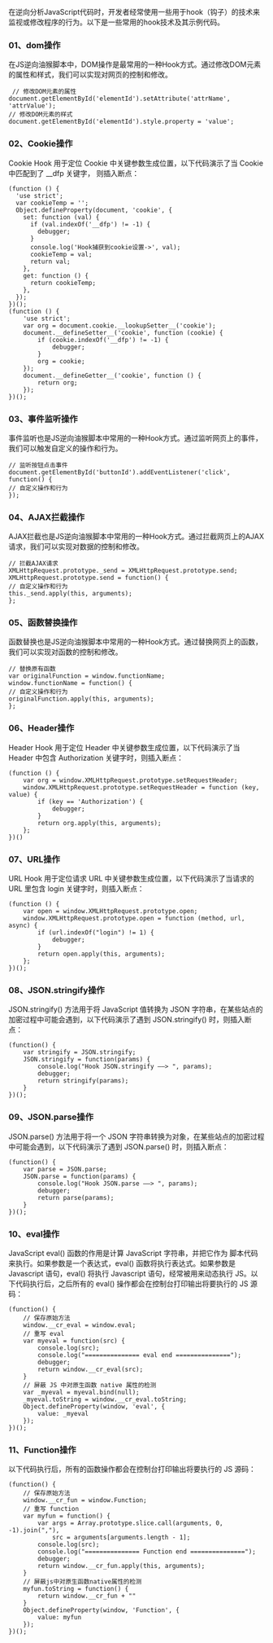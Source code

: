 在逆向分析JavaScript代码时，开发者经常使用一些用于hook（钩子）的技术来监视或修改程序的行为。以下是一些常用的hook技术及其示例代码。

### **01、dom操作**

在JS逆向油猴脚本中，DOM操作是最常用的一种Hook方式。通过修改DOM元素的属性和样式，我们可以实现对网页的控制和修改。

```
 // 修改DOM元素的属性
document.getElementById('elementId').setAttribute('attrName', 'attrValue');
// 修改DOM元素的样式
document.getElementById('elementId').style.property = 'value';
```
### 02、Cookie操作

Cookie Hook 用于定位 Cookie 中关键参数生成位置，以下代码演示了当 Cookie 中匹配到了 __dfp 关键字， 则插入断点：

```
(function () {
  'use strict';
  var cookieTemp = '';
  Object.defineProperty(document, 'cookie', {
    set: function (val) {
      if (val.indexOf('__dfp') != -1) {
        debugger;
      }
      console.log('Hook捕获到cookie设置->', val);
      cookieTemp = val;
      return val;
    },
    get: function () {
      return cookieTemp;
    },
  });
})();
(function () {
    'use strict';
    var org = document.cookie.__lookupSetter__('cookie');
    document.__defineSetter__('cookie', function (cookie) {
        if (cookie.indexOf('__dfp') != -1) {
            debugger;
        }
        org = cookie;
    });
    document.__defineGetter__('cookie', function () {
        return org;
    });
})();
```

### 03、事件监听操作

事件监听也是JS逆向油猴脚本中常用的一种Hook方式。通过监听网页上的事件，我们可以触发自定义的操作和行为。

```
// 监听按钮点击事件
document.getElementById('buttonId').addEventListener('click', function() {
// 自定义操作和行为
});
```

### 04、AJAX拦截操作

AJAX拦截也是JS逆向油猴脚本中常用的一种Hook方式。通过拦截网页上的AJAX请求，我们可以实现对数据的控制和修改。

```
// 拦截AJAX请求
XMLHttpRequest.prototype._send = XMLHttpRequest.prototype.send;
XMLHttpRequest.prototype.send = function() {
// 自定义操作和行为
this._send.apply(this, arguments);
};
```

### 05、函数替换操作

函数替换也是JS逆向油猴脚本中常用的一种Hook方式。通过替换网页上的函数，我们可以实现对函数的控制和修改。

```
// 替换原有函数
var originalFunction = window.functionName;
window.functionName = function() {
// 自定义操作和行为
originalFunction.apply(this, arguments);
};

```

### 06、Header操作

Header Hook 用于定位 Header 中关键参数生成位置，以下代码演示了当 Header 中包含 Authorization 关键字时，则插入断点：

```
(function () {
    var org = window.XMLHttpRequest.prototype.setRequestHeader;
    window.XMLHttpRequest.prototype.setRequestHeader = function (key, value) {
        if (key == 'Authorization') {
            debugger;
        }
        return org.apply(this, arguments);
    };
})()
```

### 07、URL操作

URL Hook 用于定位请求 URL 中关键参数生成位置，以下代码演示了当请求的 URL 里包含 login 关键字时，则插入断点：

```
(function () {
    var open = window.XMLHttpRequest.prototype.open;
    window.XMLHttpRequest.prototype.open = function (method, url, async) {
        if (url.indexOf("login") != 1) {
            debugger;
        }
        return open.apply(this, arguments);
    };
})();
```

### **08、JSON.stringify操作**

JSON.stringify() 方法用于将 JavaScript 值转换为 JSON 字符串，在某些站点的加密过程中可能会遇到，以下代码演示了遇到 JSON.stringify() 时，则插入断点：

```
(function() {
    var stringify = JSON.stringify;
    JSON.stringify = function(params) {
        console.log("Hook JSON.stringify ——> ", params);
        debugger;
        return stringify(params);
    }
})();
```

### **09、JSON.parse操作**

JSON.parse() 方法用于将一个 JSON 字符串转换为对象，在某些站点的加密过程中可能会遇到，以下代码演示了遇到 JSON.parse() 时，则插入断点：

```
(function() {
    var parse = JSON.parse;
    JSON.parse = function(params) {
        console.log("Hook JSON.parse ——> ", params);
        debugger;
        return parse(params);
    }
})();
```

### **10、eval操作**

JavaScript eval() 函数的作用是计算 JavaScript 字符串，并把它作为 脚本代码来执行。如果参数是一个表达式，eval() 函数将执行表达式。如果参数是 Javascript 语句，eval() 将执行 Javascript 语句，经常被用来动态执行 JS。以下代码执行后，之后所有的 eval() 操作都会在控制台打印输出将要执行的 JS 源码：

```
(function() {
    // 保存原始方法
    window.__cr_eval = window.eval;
    // 重写 eval
    var myeval = function(src) {
        console.log(src);
        console.log("=============== eval end ===============");
        debugger;
        return window.__cr_eval(src);
    }
    // 屏蔽 JS 中对原生函数 native 属性的检测
    var _myeval = myeval.bind(null);
    _myeval.toString = window.__cr_eval.toString;
    Object.defineProperty(window, 'eval', {
        value: _myeval
    });
})();
```

### 11、Function操作

以下代码执行后，所有的函数操作都会在控制台打印输出将要执行的 JS 源码：

```
(function() {
    // 保存原始方法
    window.__cr_fun = window.Function;
    // 重写 function
    var myfun = function() {
        var args = Array.prototype.slice.call(arguments, 0, -1).join(","),
            src = arguments[arguments.length - 1];
        console.log(src);
        console.log("=============== Function end ===============");
        debugger;
        return window.__cr_fun.apply(this, arguments);
    }
    // 屏蔽js中对原生函数native属性的检测
    myfun.toString = function() {
        return window.__cr_fun + ""
    }
    Object.defineProperty(window, 'Function', {
        value: myfun
    });
})();
```


